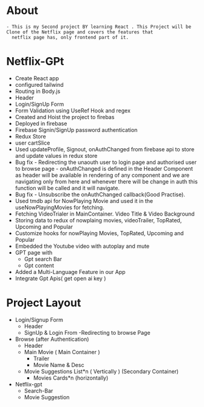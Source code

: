 # About 
    - This is my Second project BY learning React . This Project will be Clone of the Netflix page and covers the features that
      netflix page has, only frontend part of it. 

# Netflix-GPt 
- Create React app
- configured tailwind
- Routing in Body.js
- Header
- Login/SignUp Form
- Form Validation using UseRef Hook and regex
- Created and Hoist the project to firebas
- Deployed in firebase
- Firebase Signin/SignUp password authentication
- Redux Store
- user cartSlice 
- Used updateProfile, Signout, onAuthChanged from firebase api to store and update values in redux store
- Bug fix - Redirecting the unaouth user to login page and authorised user to browse page 
            - onAuthChanged is defined in the Header Component as header will be available in rendering of any component
            and we are navigating only from here and whenever there will be change in auth this function will be called and it will navigate.
- Bug fix - Unsubscribe the onAuthChanged callback(Good Practise).
- Used tmdb api for NowPlaying Movie and used it in the useNowPlayingMovies for fetching.
- Fetching VideoTrialer in MainContainer. Video Title & Video Background  
- Storing data to redux of nowplaing movies, videoTrailer, TopRated, Upcoming and Popular
- Customize hooks for nowPlaying Movies, TopRated, Upcoming and Popular
- Embedded the Youtube video with autoplay and mute 
- GPT page with 
    - Gpt search Bar
    - Gpt content
- Added a Multi-Language Feature in our App
- Integrate Gpt Apis( get open ai key )






# Project Layout 
- Login/Signup Form
    - Header 
    - SignUp & Login From
    -Redirecting to browse Page
- Browse (after Authentication)
    - Header
    - Main Movie ( Main Container )
        - Trailer
        - Movie Name & Desc
    - Movie Suggestions List*n ( Vertically ) (Secondary Container)
        - Movies Cards*n (horizontally)
- Netflix-gpt
    - Search-Bar
    - Movie Suggestion